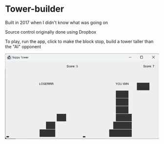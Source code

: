 # Tower-builder

Built in 2017 when I didn't know what was going on

Source control originally done using Dropbox

To play, run the app, click to make the block stop, build a tower taller than the "AI" opponent

![App image](/app_image.png)
